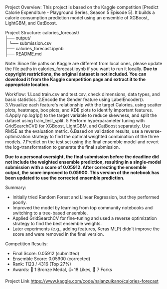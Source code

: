 Project Overview:
This project is based on the Kaggle competition [Predict Calorie Expenditure - Playground Series, Season 5 Episode 5]. It builds a calorie consumption prediction model using an ensemble of XGBoost, LightGBM, and CatBoost.

Project Structure:
calories_forecast/  
├── output/  
│   └── submission.csv  
├── calories_forecast.ipynb  
├── README.md  

Note:
Since file paths on Kaggle are different from local ones, please update the file paths in calories_forecast.ipynb if you want to run it locally.
**Due to copyright restrictions, the original dataset is not included. You can download it from the Kaggle competition page and extract it to the appropriate location.**

Workflow:
1.Load train.csv and test.csv, check dimensions, data types, and basic statistics.
2.Encode the Gender feature using LabelEncoder().
3.Visualize each feature's relationship with the target Calories, using scatter plots, heatmaps, box plots, and KDE plots to identify important features.
4.Apply np.log1p() to the target variable to reduce skewness, and split the dataset using train_test_split.
5.Perform hyperparameter tuning with GridSearchCV() for XGBoost, LightGBM, and CatBoost separately. Use RMSE as the evaluation metric.
6.Based on validation results, use a reverse-optimization strategy to find the optimal weighted combination of the three models.
7.Predict on the test set using the final ensemble model and revert the log-transformation to generate the final submission.

**Due to a personal oversight, the final submission before the deadline did not include the weighted ensemble prediction, resulting in a single-model submission with a score of 0.05912. After correcting the ensemble output, the score improved to 0.05900. This version of the notebook has been updated to use the corrected ensemble prediction.**

Summary:
- Initially tried Random Forest and Linear Regression, but they performed poorly.
- Improved the model by learning from top community notebooks and switching to a tree-based ensemble.
- Applied GridSearchCV for fine-tuning and used a reverse optimization strategy to find the best ensemble weights.
- Later experiments (e.g., adding features, Keras MLP) didn’t improve the score and were removed in the final version.

Competition Results:
- Final Score: 0.05912 (submitted)
- Ensemble Score: 0.05900 (corrected)
- Rank: 1123 / 4316 (Top 27%)
- Awards: 🥉 1 Bronze Medal, 👍 18 Likes, 🍴 7 Forks

Project Link
https://www.kaggle.com/code/nalanzuikano/calories-forecast
